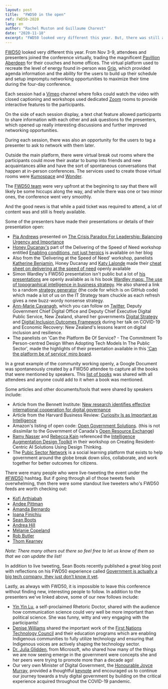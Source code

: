 ```yaml
---
layout: post
title:  "FWD50 in the open"
ref: FWD50-2020
lang: en
author: "Rachel Muston and Guillaume Charest"
date: "2020-11-18"
excerpt: "FWD50 looked very different this year. But, there was still a lot of passion and will from participants to continuously improve government!"
---
```

<!--markdownlint-disable MD033-->

[FWD50](https://fwd50.com/) looked very different this year.
From Nov 3-9, attendees and presenters joined the conference virtually, trading the magnificent [Pavillion Aberdeen](https://ottawa.ca/en/lansdowne#h3) for their couches and home offices.
The virtual platform used to recreate the level of energy found in-person was [Grip](https://grip.events/), which provided agenda information and the ability for the users to build up their schedule and setup impromptu networking opportunities to maximize their time during the four-day conference.

Each session had a [Vimeo](https://vimeo.com) channel where folks could watch the video with closed captioning and workshops used dedicated [Zoom](https://zoom.us/) rooms to provide interactive features to the participants.

On the side of each session display, a text chat feature allowed participants to share information with each other and ask questions to the presenters, which opened up really interesting discussions and further improved networking opportunities.

During each session, there was also an opportunity for the users to tag a presenter to ask to network with them later.

Outside the main platform, there were virtual break out rooms where the participants could move their avatar to bump into friends and new acquaintances alike and have the sort of spontaneous conversations that happen at in-person conferences.
The services used to create those virtual rooms were [Kumospace](https://www.kumospace.com/) and [Wonder](https://www.wonder.me/).

The [FWD50 team](https://fwd50.com/about/#team) were very upfront at the beginning to say that there will likely be some hiccups along the way, and while there was one or two minor ones, the conference went very smoothly.

And the good news is that while a paid ticket was required to attend, a lot of content was and still is freely available.

Some of the presenters have made their presentations or details of their presentation open:

- [Pia Andrews](https://twitter.com/piacandrews?lang=en) presented on [The Crisis Paradox For Leadership: Balancing Urgency and Importance](https://t.co/RELqF74GgK?amp=1)
- [Honey Ducanay's](https://twitter.com/honeygolightly?lang=en) part of the Delivering of the Speed of Need workshop entitled [Enabling conditions, not just heroics](https://t.co/a7u53IwYqs) is available on her blog
- Also from the 'Delivering at the Speed of Need' workshop, panelists [Katherine Benjamin](https://twitter.com/mskatiebenjamin), Honey Ducanay and [Katy Lalonde](https://twitter.com/katylalonde) made their [cheat sheet on delivering at the speed of need](https://docs.google.com/presentation/d/1gL57LdKFFZOm5ngL1HqHubzzG80aLewDcJY8hTDqsaQ/edit#slide=id.p) openly available
- Simon Wardley's FWD50 presentation isn't public but a lot of [his presentations](https://wardley-maps-community.github.io/awesome-wardley-maps/) are openly available as is his book [Wardley maps: The use of topographical intelligence in business strategy](https://medium.com/wardleymaps/on-being-lost-2ef5f05eb1ec). He also shared a link to a random [strategy generator](http://strategy-madlibs.herokuapp.com/) (the code for which is on GitHub code) which made a lot of us on the IT Strategy team chuckle as each refresh gives a new buzz-wordy nonsense strategy.
- [Ann-Marie Cavanagh](https://fwd50.com/speaker/ann-marie-cavanagh/), which you can follow on [Twitter](https://twitter.com/amqcs), Deputy Government Chief Digital Office and Deputy Chief Executive Digital Public Service, New Zealand, shared her governments [Digital Strategy](https://www.digital.govt.nz/digital-government/strategy/strategy-summary/strategy-for-a-digital-public-service/) and [Digital Inclusion Outcomes Framework](https://www.digital.govt.nz/dmsdocument/167~digital-inclusion-outcomes-framework/html) during her talk on COVID-19 and Economic Recovery: New Zealand's lessons learnt on digital inclusion and resilience.
- The panelists on 'Can the Platform Be Of Service? - The Commitment To Person-centred Design When Adopting Tech Models In The Public Sector', made the highlights of their presentation available in this ['Can the platform be of service' miro board](https://miro.com/app/board/o9J_kg8Sr3c=/).

In a great example of the community working openly, a Google Document was spontaneously created by a FWD50 attendee to capture all the books that were mentioned by speakers. This [list of books](https://docs.google.com/document/d/1Kyq80aMy_a6wnOdaHgzYLqSaqKfmjMmBdDnXKy6N4YQ/edit#heading=h.kr7a4cpsy27s) was shared with all attendees and anyone could add to it when a book was mentioned.

Some articles and other documents/tools that were shared by speakers include:

- Article from the Bennett Institute: [New research identifies effective international cooperation for digital governance](https://www.bennettinstitute.cam.ac.uk/news/new-research-identifies-effective-international-co/)
- Article from the Harvard Business Review: [Curiosity Is as Important as Intelligence](https://hbr.org/2014/08/curiosity-is-as-important-as-intelligence)
- Amazon's listing of open code: [Open Government Solutions](https://aws.amazon.com/government-education/government/open-government-solutions/).  (this is not dissimilar to the Government of Canada's [Open Resource Exchange](https://code.open.canada.ca/en/index.html))
- [Ramy Nasser](https://twitter.com/ramynassar) and [Rebecca Kain](https://twitter.com/rebeccalkain) referenced the [Intelligence Augmentation Design Toolkit](https://futurice.com/ia-design-kit) in their workshop on Creating Resident-Centric AI Solutions Using Design Thinking.
- The [Pubic Sector Network](https://publicsectornetwork.co/) is a social learning platform that exists to help government around the globe break down silos, collaborate, and work together for better outcomes for citizens.

There were many people who were live-tweeting the event under the [#FWD50](https://twitter.com/search?q=(%23FWD50)%20since%3A2020-11-03&src=typed_query) hashtag. But if going through all of those tweets feels overwhelming, then there were some standout live tweeters who's FWD50 feeds are worth checking out:

- [Kofi Arthiabah](https://twitter.com/search?q=(%23fwd50)%20(from%3A@arthiak_tc)%20since%3A2020-11-01&src=typed_query&f=live)
- [Andee Pittman](https://twitter.com/search?q=(%23fwd50)%20(from%3A@andeepittmanux)%20since%3A2020-11-01&src=typed_query&f=live)
- [Amanda Bernardo](https://twitter.com/search?q=(%23fwd50)%20(from%3A@AmandaBernardo)%20since%3A2020-11-01&src=typed_query&f=live)
- [Ioana Finichiu](https://twitter.com/search?q=(%23fwd50)%20(from%3A@IFiniq)%20since%3A2020-11-01&src=typed_query&f=live)
- [Sean Boots](https://twitter.com/search?q=(%23fwd50)%20(from%3Asboots)%20since%3A2020-11-01&src=typed_query&f=live)
- [Andrea Hill](https://twitter.com/search?q=(%23fwd50)%20(from%3A@afhill)%20since%3A2020-11-01&src=typed_query&f=live)
- [Mélanie Copeland](https://twitter.com/search?q=(%23fwd50)%20(from%3A@Copeland309)%20since%3A2020-11-01&src=typed_query&f=live)
- [Rob Butler](https://twitter.com/search?q=(%23fwd50)%20(from%3A@RobButler)%20since%3A2020-11-01&src=typed_query&f=live)
- [Thom Kearney](https://twitter.com/search?q=(%23fwd50)%20(from%3A@thomkearney)%20since%3A2020-11-01&src=typed_query&f=live)

*Note: There many others out there so feel free to let us know of them so that we can update the list!*

In addition to live tweeting, Sean Boots recently published a great blog post with reflections on his FWD50 experience called [Government is actually a big tech company, they just don’t know it yet](https://sboots.ca/2020/11/16/government-is-actually-a-big-tech-company/).

Lastly, as always with FWD50, it is impossible to leave this conference without finding new, interesting people to follow.  In addition to the presenters we've linked above, some of our new follows include:

- [Yin Yin Lu](https://twitter.com/Yinneth), a self-proclaimed Rhetoric Doctor, shared with the audience how communication science could very well be more important than political science. She was funny, witty and very engaging with the participants!
- [Denise Williams](https://twitter.com/quwutsunn?lang=en) shared the important work of the [First Nations Technology Council](https://technologycouncil.ca/) and their education programs which are enabling Indigenous communities to fully utilize technology and ensuring that Indigenous voices are actively shaping the technology sector.
- [Dr. Julia Glidden](https://twitter.com/JuliaGlidden), from Microsoft, who shared how many of the things we are now seeing emerge in the government were concepts she and her peers were trying to promote more than a decade ago!
- Our very own Minister of Digital Government, the [Honourable Joyce Murray](https://twitter.com/JoyceMurray), provided a thoughtful [keynote](https://player.vimeo.com/video/473572261#t=35m) and encouraged us to continue our journey towards a truly digital government by building on the critical experience acquired throughout the COVID-19 pandemic.
